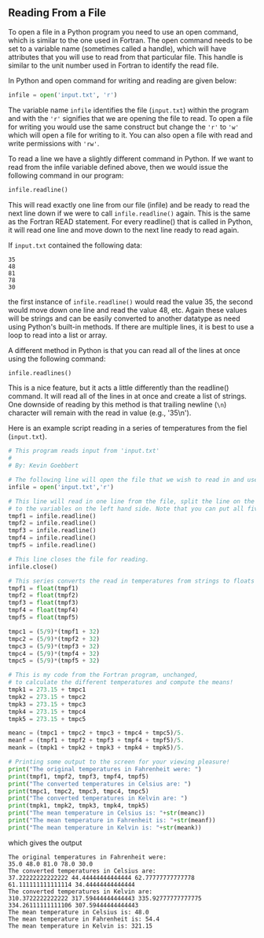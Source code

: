 ## Reading From a File

To open a file in a Python program you need to use an open command, which is similar to the one used in Fortran. The open command needs to be set to a variable name (sometimes called a handle), which will have attributes that you will use to read from that particular file. This handle is similar to the unit number used in Fortran to identify the read file.

In Python and open command for writing and reading are given below:

```py
infile = open('input.txt', 'r')
```

The variable name `infile` identifies the file (`input.txt`) within the program and with the `'r'` signifies that we are opening the file to read. To open a file for writing you would use the same construct but change the `'r'` to `'w'` which will open a file for writing to it. You can also open a file with read and write permissions with `'rw'`.

To read a line we have a slightly different command in Python. If we want to read from the infile variable defined above, then we would issue the following command in our program:

```py
infile.readline()
```

This will read exactly one line from our file (infile) and be ready to read the next line down if we were to call `infile.readline()` again. This is the same as the Fortran READ statement. For every readline() that is called in Python, it will read one line and move down to the next line ready to read again.

If `input.txt` contained the following data:

```text
35
48
81
78
30
```
the first instance of `infile.readline()` would read the value 35, the second would move down one line and read the value 48, etc. Again these values will be strings and can be easily converted to another datatype as need using Python's built-in methods. If there are multiple lines, it is best to use a loop to read into a list or array.

A different method in Python is that you can read all of the lines at once using the following command:

```py
infile.readlines()
```

This is a nice feature, but it acts a little differently than the readline() command. It will read all of the lines in at once and create a list of strings. One downside of reading by this method is that trailing newline (`\n`) character will remain with the read in value (e.g., '35\n').

Here is an example script reading in a series of temperatures from the fiel (`input.txt`).

```py
# This program reads input from 'input.txt'
#
# By: Kevin Goebbert

# The following line will open the file that we wish to read in and use in the program.
infile = open('input.txt','r')

# This line will read in one line from the file, split the line on the commas and assign the values
# to the variables on the left hand side. Note that you can put all five variables on the left hand side.
tmpf1 = infile.readline()
tmpf2 = infile.readline()
tmpf3 = infile.readline()
tmpf4 = infile.readline()
tmpf5 = infile.readline()

# This line closes the file for reading.
infile.close()

# This series converts the read in temperatures from strings to floats
tmpf1 = float(tmpf1)
tmpf2 = float(tmpf2)
tmpf3 = float(tmpf3)
tmpf4 = float(tmpf4)
tmpf5 = float(tmpf5)

tmpc1 = (5/9)*(tmpf1 + 32)
tmpc2 = (5/9)*(tmpf2 + 32)
tmpc3 = (5/9)*(tmpf3 + 32)
tmpc4 = (5/9)*(tmpf4 + 32)
tmpc5 = (5/9)*(tmpf5 + 32)

# This is my code from the Fortran program, unchanged,
# to calculate the different temperatures and compute the means!
tmpk1 = 273.15 + tmpc1
tmpk2 = 273.15 + tmpc2
tmpk3 = 273.15 + tmpc3
tmpk4 = 273.15 + tmpc4
tmpk5 = 273.15 + tmpc5

meanc = (tmpc1 + tmpc2 + tmpc3 + tmpc4 + tmpc5)/5.
meanf = (tmpf1 + tmpf2 + tmpf3 + tmpf4 + tmpf5)/5.
meank = (tmpk1 + tmpk2 + tmpk3 + tmpk4 + tmpk5)/5.

# Printing some output to the screen for your viewing pleasure!
print("The original temperatures in Fahrenheit were: ")
print(tmpf1, tmpf2, tmpf3, tmpf4, tmpf5)
print("The converted temperatures in Celsius are: ")
print(tmpc1, tmpc2, tmpc3, tmpc4, tmpc5)
print("The converted temperatures in Kelvin are: ")
print(tmpk1, tmpk2, tmpk3, tmpk4, tmpk5)
print("The mean temperature in Celsius is: "+str(meanc))
print("The mean temperature in Fahrenheit is: "+str(meanf))
print("The mean temperature in Kelvin is: "+str(meank))
```
which gives the output
```linux
The original temperatures in Fahrenheit were: 
35.0 48.0 81.0 78.0 30.0
The converted temperatures in Celsius are: 
37.22222222222222 44.44444444444444 62.77777777777778 61.111111111111114 34.44444444444444
The converted temperatures in Kelvin are: 
310.3722222222222 317.59444444444443 335.92777777777775 334.26111111111106 307.59444444444443
The mean temperature in Celsius is: 48.0
The mean temperature in Fahrenheit is: 54.4
The mean temperature in Kelvin is: 321.15
```
